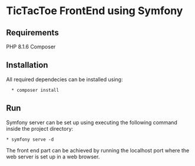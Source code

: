 # TicTacToe FrontEnd using Symfony

## Requirements
PHP 8.1.6
Composer

## Installation
All required dependecies can be installed using:
      
      * composer install
## Run
Symfony server can be set up using executing the following command inside the project directory:

    * symfony serve -d
    
The front end part can be achieved by running the localhost port where the web server is set up in a web browser.
